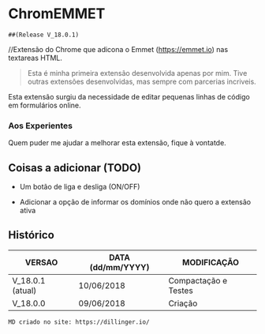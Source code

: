 # ChromEMMET 
```
##(Release V_18.0.1)
```

//Extensão do Chrome que adicona o Emmet (https://emmet.io) nas textareas HTML.

>Esta é minha primeira extensão desenvolvida apenas por mim.
>Tive outras extensões desenvolvidas, mas sempre com parcerias incriveis.

Esta extensão surgiu da necessidade de editar pequenas linhas de código em formulários online.

### Aos Experientes 
Quem puder me ajudar a melhorar esta extensão, fique à vontatde.

## Coisas a adicionar (TODO)

* Um botão de liga e desliga (ON/OFF)

* Adicionar a opção de informar os domínios onde não quero a extensão ativa

## Histórico

| VERSAO | DATA (dd/mm/YYYY)| MODIFICAÇÃO |
| ------ | ------ | ------ |
| V_18.0.1 (atual)| 10/06/2018 | Compactação e Testes |
| V_18.0.0 | 09/06/2018 | Criação |







```
MD criado no site: https://dillinger.io/
```
